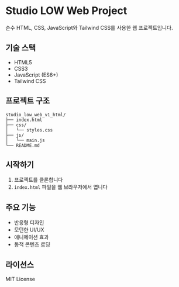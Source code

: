 # Studio LOW Web Project

순수 HTML, CSS, JavaScript와 Tailwind CSS를 사용한 웹 프로젝트입니다.

## 기술 스택

- HTML5
- CSS3
- JavaScript (ES6+)
- Tailwind CSS

## 프로젝트 구조

```
studio_low_web_v1_html/
├── index.html
├── css/
│   └── styles.css
├── js/
│   └── main.js
└── README.md
```

## 시작하기

1. 프로젝트를 클론합니다
2. `index.html` 파일을 웹 브라우저에서 엽니다

## 주요 기능

- 반응형 디자인
- 모던한 UI/UX
- 애니메이션 효과
- 동적 콘텐츠 로딩

## 라이선스

MIT License 